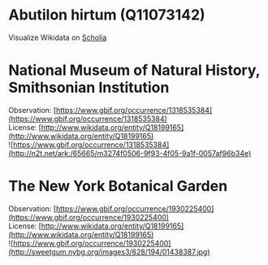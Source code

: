 
Abutilon hirtum (Q11073142)
===========================
  
Visualize Wikidata on [Scholia](https://scholia.toolforge.org/taxon/Q11073142)
# National Museum of Natural History, Smithsonian Institution
  
Observation: [https://www.gbif.org/occurrence/1318535384](https://www.gbif.org/occurrence/1318535384)  
License: [http://www.wikidata.org/entity/Q18199165](http://www.wikidata.org/entity/Q18199165)  
![https://www.gbif.org/occurrence/1318535384](http://n2t.net/ark:/65665/m3274f0506-9f93-4f05-9a1f-0057af96b34e)
# The New York Botanical Garden
  
Observation: [https://www.gbif.org/occurrence/1930225400](https://www.gbif.org/occurrence/1930225400)  
License: [http://www.wikidata.org/entity/Q18199165](http://www.wikidata.org/entity/Q18199165)  
![https://www.gbif.org/occurrence/1930225400](http://sweetgum.nybg.org/images3/628/194/01438387.jpg)
